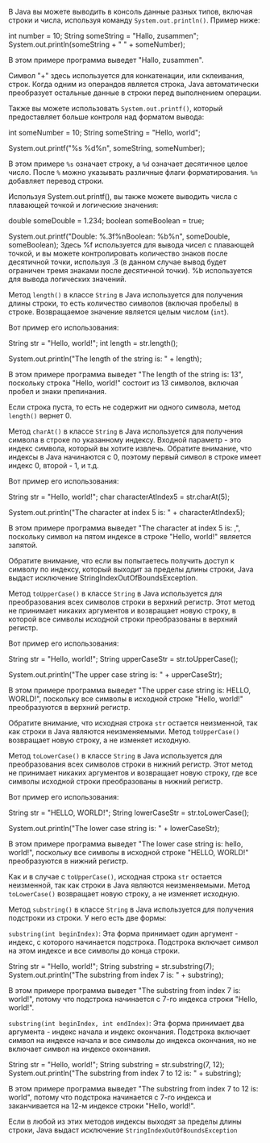 В Java вы можете выводить в консоль данные разных типов, включая строки и числа, используя команду `System.out.println()`. Пример ниже:

int number = 10;
String someString = "Hallo, zusammen";
System.out.println(someString + " " + someNumber);

В этом примере программа выведет "Hallo, zusammen".

Символ "+" здесь используется для конкатенации, или склеивания, строк. Когда одним из операндов является строка, Java автоматически преобразует остальные данные в строки перед выполнением операции.

Также вы можете использовать `System.out.printf()`, который предоставляет больше контроля над форматом вывода:

int someNumber = 10;
String someString = "Hello, world";

System.out.printf("%s %d%n", someString, someNumber);


В этом примере `%s` означает строку, а `%d` означает десятичное целое число. После `%` можно указывать различные флаги форматирования. `%n` добавляет перевод строки.

Используя System.out.printf(), вы также можете выводить числа с плавающей точкой и логические значения:

double someDouble = 1.234;
boolean someBoolean = true;

System.out.printf("Double: %.3f%nBoolean: %b%n", someDouble, someBoolean);
Здесь %f используется для вывода чисел с плавающей точкой, и вы можете контролировать количество знаков после десятичной точки, используя .3 (в данном случае вывод будет ограничен тремя знаками после десятичной точки). %b используется для вывода логических значений.

Метод `length()` в классе `String` в Java используется для получения длины строки, то есть количество символов (включая пробелы) в строке. Возвращаемое значение является целым числом (`int`). 

Вот пример его использования:

String str = "Hello, world!";
int length = str.length();

System.out.println("The length of the string is: " + length);

В этом примере программа выведет "The length of the string is: 13", поскольку строка "Hello, world!" состоит из 13 символов, включая пробел и знаки препинания. 

Если строка пуста, то есть не содержит ни одного символа, метод `length()` вернет 0.

Метод `charAt()` в классе `String` в Java используется для получения символа в строке по указанному индексу. Входной параметр - это индекс символа, который вы хотите извлечь. Обратите внимание, что индексы в Java начинаются с 0, поэтому первый символ в строке имеет индекс 0, второй - 1, и т.д.

Вот пример его использования:

String str = "Hello, world!";
char characterAtIndex5 = str.charAt(5);

System.out.println("The character at index 5 is: " + characterAtIndex5);

В этом примере программа выведет "The character at index 5 is: ,", поскольку символ на пятом индексе в строке "Hello, world!" является запятой.

Обратите внимание, что если вы попытаетесь получить доступ к символу по индексу, который выходит за пределы длины строки, Java выдаст исключение StringIndexOutOfBoundsException.

Метод `toUpperCase()` в классе `String` в Java используется для преобразования всех символов строки в верхний регистр. Этот метод не принимает никаких аргументов и возвращает новую строку, в которой все символы исходной строки преобразованы в верхний регистр.

Вот пример его использования:

String str = "Hello, world!";
String upperCaseStr = str.toUpperCase();

System.out.println("The upper case string is: " + upperCaseStr);

В этом примере программа выведет "The upper case string is: HELLO, WORLD!", поскольку все символы в исходной строке "Hello, world!" преобразуются в верхний регистр.

Обратите внимание, что исходная строка `str` остается неизменной, так как строки в Java являются неизменяемыми. Метод `toUpperCase()` возвращает новую строку, а не изменяет исходную.

Метод `toLowerCase()` в классе `String` в Java используется для преобразования всех символов строки в нижний регистр. Этот метод не принимает никаких аргументов и возвращает новую строку, где все символы исходной строки преобразованы в нижний регистр.

Вот пример его использования:

String str = "HELLO, WORLD!";
String lowerCaseStr = str.toLowerCase();

System.out.println("The lower case string is: " + lowerCaseStr);

В этом примере программа выведет "The lower case string is: hello, world!", поскольку все символы в исходной строке "HELLO, WORLD!" преобразуются в нижний регистр.

Как и в случае с `toUpperCase()`, исходная строка `str` остается неизменной, так как строки в Java являются неизменяемыми. Метод `toLowerCase()` возвращает новую строку, а не изменяет исходную.

Метод `substring()` в классе `String` в Java используется для получения подстроки из строки. У него есть две формы:

`substring(int beginIndex)`: Эта форма принимает один аргумент - индекс, с которого начинается подстрока. Подстрока включает символ на этом индексе и все символы до конца строки.
   
String str = "Hello, world!";
String substring = str.substring(7);
System.out.println("The substring from index 7 is: " + substring);
   
В этом примере программа выведет "The substring from index 7 is: world!", потому что подстрока начинается с 7-го индекса строки "Hello, world!".

`substring(int beginIndex, int endIndex)`: Эта форма принимает два аргумента - индекс начала и индекс окончания. Подстрока включает символ на индексе начала и все символы до индекса окончания, но не включает символ на индексе окончания.

String str = "Hello, world!";
String substring = str.substring(7, 12);
System.out.println("The substring from index 7 to 12 is: " + substring);
   
В этом примере программа выведет "The substring from index 7 to 12 is: world", потому что подстрока начинается с 7-го индекса и заканчивается на 12-м индексе строки "Hello, world!".

Если в любой из этих методов индексы выходят за пределы длины строки, Java выдаст исключение `StringIndexOutOfBoundsException`
